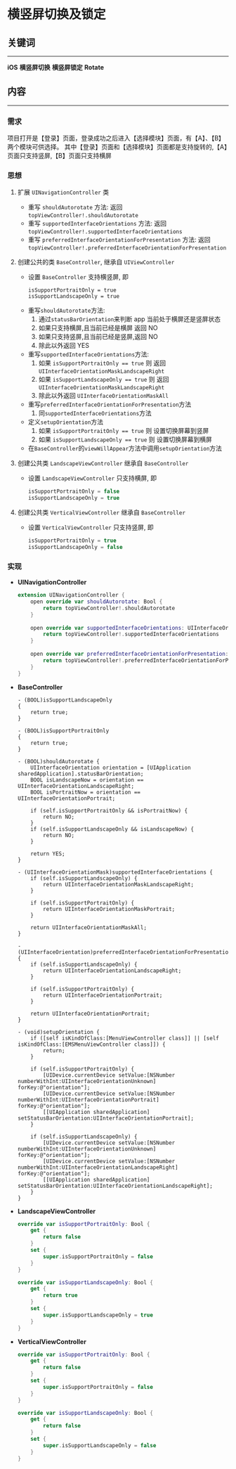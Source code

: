 # 横竖屏切换及锁定

## 关键词
--------
**iOS** **横竖屏切换** **横竖屏锁定** **Rotate**


## 内容
--------
### **需求**
项目打开是【登录】页面，登录成功之后进入【选择模块】页面，有【A】、【B】两个模块可供选择。
其中【登录】页面和【选择模块】页面都是支持旋转的,【A】页面只支持竖屏,【B】页面只支持横屏

### **思想**
1. 扩展 `UINavigationController` 类
    - 重写 `shouldAutorotate` 方法: 返回`topViewController!.shouldAutorotate`
    - 重写 `supportedInterfaceOrientations` 方法: 返回`topViewController!.supportedInterfaceOrientations`
    - 重写 `preferredInterfaceOrientationForPresentation` 方法: 返回`topViewController!.preferredInterfaceOrientationForPresentation`


2. 创建公共的类 `BaseController`, 继承自 `UIViewController`
    - 设置 `BaseController` 支持横竖屏, 即
        ```objc 
        isSupportPortraitOnly = true 
        isSupportLandscapeOnly = true
        ```
    - 重写`shouldAutorotate`方法: 
        1. 通过`statusBarOrientation`来判断 app 当前处于横屏还是竖屏状态
        2. 如果只支持横屏,且当前已经是横屏 返回 NO
        3. 如果只支持竖屏,且当前已经是竖屏,返回 NO
        4. 除此以外返回 YES
    - 重写`supportedInterfaceOrientations`方法:
        1. 如果 `isSupportPortraitOnly == true` 则 返回 `UIInterfaceOrientationMaskLandscapeRight`
        2. 如果 `isSupportLandscapeOnly == true` 则 返回 `UIInterfaceOrientationMaskLandscapeRight`
        3. 除此以外返回 `UIInterfaceOrientationMaskAll`
    - 重写`preferredInterfaceOrientationForPresentation`方法
        1. 同`supportedInterfaceOrientations`方法
    - 定义`setupOrientation`方法
        1. 如果 `isSupportPortraitOnly == true` 则 设置切换屏幕到竖屏
        2. 如果 `isSupportLandscapeOnly == true` 则 设置切换屏幕到横屏
    - 在`BaseController`的`viewWillAppear`方法中调用`setupOrientation`方法

3. 创建公共类 `LandscapeViewController` 继承自 `BaseController`
    - 设置 `LandscapeViewController` 只支持横屏, 即
        ```swift
        isSupportPortraitOnly = false
        isSupportLandscapeOnly = true
        ```
4. 创建公共类 `VerticalViewController` 继承自 `BaseController`
    - 设置 `VerticalViewController` 只支持竖屏, 即
        ```swift
        isSupportPortraitOnly = true
        isSupportLandscapeOnly = false
        ```



### **实现**
- **UINavigationController**
    ```swift
    extension UINavigationController {
        open override var shouldAutorotate: Bool {
            return topViewController!.shouldAutorotate
        }
        
        open override var supportedInterfaceOrientations: UIInterfaceOrientationMask {
            return topViewController!.supportedInterfaceOrientations
        }
            
        open override var preferredInterfaceOrientationForPresentation: UIInterfaceOrientation {
            return topViewController!.preferredInterfaceOrientationForPresentation
        }
    }
    ```
- **BaseController**
    ```objc
    - (BOOL)isSupportLandscapeOnly
    {
        return true;
    }

    - (BOOL)isSupportPortraitOnly
    {
        return true;
    }

    - (BOOL)shouldAutorotate {    
        UIInterfaceOrientation orientation = [UIApplication sharedApplication].statusBarOrientation;
        BOOL isLandscapeNow = orientation == UIInterfaceOrientationLandscapeRight;
        BOOL isPortraitNow = orientation == UIInterfaceOrientationPortrait;    

        if (self.isSupportPortraitOnly && isPortraitNow) {
            return NO;
        }
        if (self.isSupportLandscapeOnly && isLandscapeNow) {
            return NO;
        }
        
        return YES;
    }

    - (UIInterfaceOrientationMask)supportedInterfaceOrientations {
        if (self.isSupportLandscapeOnly) {
            return UIInterfaceOrientationMaskLandscapeRight;
        }
        
        if (self.isSupportPortraitOnly) {
            return UIInterfaceOrientationMaskPortrait;
        }
        
        return UIInterfaceOrientationMaskAll;
    }

    - (UIInterfaceOrientation)preferredInterfaceOrientationForPresentation {
        if (self.isSupportLandscapeOnly) {
            return UIInterfaceOrientationLandscapeRight;
        }
        
        if (self.isSupportPortraitOnly) {
            return UIInterfaceOrientationPortrait;
        }
        
        return UIInterfaceOrientationPortrait;
    }

    - (void)setupOrientation {
        if ([self isKindOfClass:[MenuViewController class]] || [self isKindOfClass:[EMSMenuViewController class]]) {
            return;
        }
        
        if (self.isSupportPortraitOnly) {
            [UIDevice.currentDevice setValue:[NSNumber numberWithInt:UIInterfaceOrientationUnknown] forKey:@"orientation"];
            [UIDevice.currentDevice setValue:[NSNumber numberWithInt:UIInterfaceOrientationPortrait] forKey:@"orientation"];
            [[UIApplication sharedApplication] setStatusBarOrientation:UIInterfaceOrientationPortrait];
        }
        
        if (self.isSupportLandscapeOnly) {
            [UIDevice.currentDevice setValue:[NSNumber numberWithInt:UIInterfaceOrientationUnknown] forKey:@"orientation"];
            [UIDevice.currentDevice setValue:[NSNumber numberWithInt:UIInterfaceOrientationLandscapeRight] forKey:@"orientation"];
            [[UIApplication sharedApplication] setStatusBarOrientation:UIInterfaceOrientationLandscapeRight];
        }
    }
    ```     

-  **LandscapeViewController**
    ```swift
    override var isSupportPortraitOnly: Bool {
        get {
            return false
        }
        set {
            super.isSupportPortraitOnly = false
        }
    }

    override var isSupportLandscapeOnly: Bool {
        get {
            return true
        }
        set {
            super.isSupportLandscapeOnly = true
        }
    }
    ```

- **VerticalViewController**
    ```swift
    override var isSupportPortraitOnly: Bool {
        get {
            return false
        }
        set {
            super.isSupportPortraitOnly = false
        }
    }

    override var isSupportLandscapeOnly: Bool {
        get {
            return false
        }
        set {
            super.isSupportLandscapeOnly = false
        }
    }    
    ```